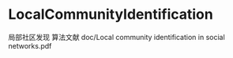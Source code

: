 LocalCommunityIdentification
============================

局部社区发现
算法文献  doc/Local community identification in social networks.pdf
